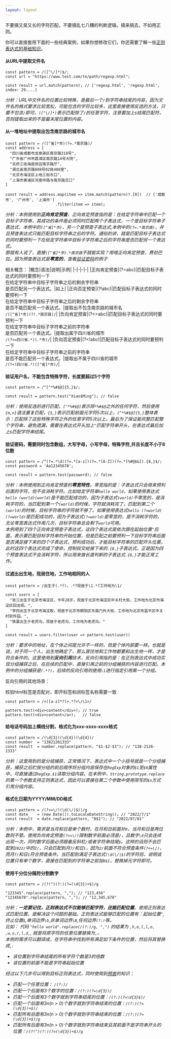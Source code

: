```yaml
---
layout: layout
---
```



不要搞又臭又长的字符匹配，不要搞乱七八糟的判断逻辑。搞来搞去，不如用正则。

你可以直接套用下面的一些经典案例，如果你想修改它们，你还需要了解一些[正则表达式的基础知识](https://developer.mozilla.org/zh-CN/docs/Web/JavaScript/Guide/Regular_Expressions)。

#### 从URL中提取文件名

```
const pattern = /([^\/]*)$/;
const url = "https://www.test.com/to/path/regexp.html";

const result = url.match(pattern); // ['regexp.html', 'regexp.html', index: 29....]
```

*分析：URL中文件名的位置比较特殊，是最后一个`/`到字符串结尾的内容，因为文件名的格式要求比较宽松，可能包含的字符比较多，这里直接使用反选的方法，只要不包含`/`即可。`([^\/]*)`表示匹配除了`/`的任意字符，注意要加上`$`结尾匹配符，否则提取出来的不是最末尾位置的内容。*


#### 从一堆地址中提取出包含南京路的城市名<a id="forward"></a>
```
const pattern = /([^省]*市)(?=.*南京路)/
const address = [
  "四川省成都市龙泉驿区南京路318号",
  "广东省广州市荔湾区南京路14号大院",
  "天府三街海底捞店南京路厅",
  "湖北省南京路888号02栋408室",
  "北京市海淀区上地三街东口",
  "上海市黄浦区河南中路与南京路交口"
]

const result = address.map(item => item.match(pattern)?.[0])  // ['成都市', '广州市', '上海市']
                      .filter(item => item);              
```
*分析：本例使用到**正向肯定预查**，正向肯定预查指的是：在给定字符串中匹配一个目标子字符串，其成功的条件是必须同时匹配两个子表达式，一个是目标字符串子表达式，本例中的`([^省]*市)`，另一个是预查子表达式,本例中的`(?=.*南京路)`，并且预查表达式只能匹配目标字符串之后的字符。通俗的讲，就是匹配目标子表达式的同时要预判一下在给定字符串中目标子字符串之后的字符串是否匹配另一个表达式。*<br />
*那就有人说了，直接`([^省]*市).*南京路`不就能实现？用啥正向肯定预查，费劲巴拉。因为预查表达式是**零宽的**，查看[验证密码](#password)的例子*

相关概念：
|概念|语法|说明|示例|
|-|-|-|-|
|正向肯定预查|(?=abc)|匹配目标子表达式的同时要预判一下<br />在给定字符串中目标子字符串之后的剩余字符串<br>是否匹配另一个表达式。|如上|
|正向否定预查|(?!abc)|匹配目标子表达式的同时要预判一下<br />在给定字符串中目标子字符串之后的剩余字符串<br>是否不能匹配另一个表达式。|提取出不包含南京路的城市名<br>`/([^省]*市)(?!.*南京路)/`|
|负向肯定预查|(?<=abc)|匹配目标子表达式的同时要预判一下<br />在给定字符串中目标子字符串之前的字符串<br>是否匹配另一个表达式。|提取出属于四川省的城市<br>`/(?<=四川省.*)(.*市)/`|
|负向否定预查|(?<!abc)|匹配目标子表达式的同时要预判一下<br />在给定字符串中目标子字符串之前的字符串<br>是否不能匹配另一个表达式。|提取出不属于四川省的城市<br>`/(?<!四川省.*)([^省]*市)/`|

#### 验证用户名，不能包含特殊字符，长度要超过5个字符
```
const pattern = /^[^*%#$@]{5,}$/;

const result = pattern.test("Xiao$Ming"); // false
```
*分析：使用反选的进行匹配，`[^*%#$@]`表示除`*%#$@`之外的任何字符，然后使用`{m,n}`语法重复匹配，`{5,}`表示匹配前面元字符5次以上，`[^*%#$@]{5,}`整体表示：匹配除了这些特殊字符之外的任意字符5次以上。最后为了保证能完整匹配整个字符串，避免遗漏，需要在表达式开头加上`^`匹配字符串开头，在表达式最后加上`$`匹配字符串结尾。*

#### 验证密码，需要同时包含数组，大写字母，小写字母，特殊字符,并且长度不小于8位数<a id="password"></a>

```
const pattern = /^(?=.*\d)(?=.*[a-z])(?=.*[A-Z])(?=.*[%#@$&]).{8,}$/;
const password = 'Aa12345678';

const result = pattern.test(password); // false
```
*分析：本例使用到正向肯定预查的**零宽特性**，零宽指的是：子表达式只会用来预判后面的字符，但不会消耗字符。比如给定字符串`hello world`，如果使用表达式`hello (world)(world)`是不能匹配成功的，因为子表达式`(world)`不零宽的，是消耗字符的，当匹配到第一个`(world)`的时候，字符就消耗完了，匹配到第二个`(world)`的时候，目标字符串的字符就不够了。如果使用表达式`hello (?=world)(?=world)`是匹配成功的，因为子表达式`(?=world)`是零宽的，是不消耗字符的，无论零宽表达式作用几次，目标字符串总会剩下`world`可用。*<br />
*本例用到了四个正向肯定预查子表达式，这四个表达式是依次跟在起始位置`^`后面，表示要匹配目标字符串的开始位置，但是匹配之前要预判一下目标字符串后面是否满足接下来的四个子表达式，预判成功后，才能目标字符串的匹配开头位置，此时这四个表达式完成了使命，控制权交给接下来的`.{8,}`子表达式。正是因为四个预查表达式不会消耗字符，所以用来做长度判断的子表达式`.{8,}`才能正常工作。*

#### 过滤出出生地，现居住地，工作地相同的人

```
const pattern = /出生于(.*?)，.*?现居于\1.*?工作地为\1/

const users = [
  "张三出生于北京市海淀区，今年28岁，现居于北京市海淀区中关村大街，工作地为北京市海淀区回龙观。",
  "李四出生于北京市海淀取，现居于北京市朝阳区东直门外大街，工作地为北京市昌平区中关村软件园。",
  "铁蛋出生于老虎沟，现居于老虎沟，工作地为老虎沟。"
]

const result = users.filter(user => pattern.test(user))
```
*分析：要求中的地址，在个体之间是允许不一样的，但是个体内部要一样。也就是说，对于同一个人，出生地确定了，那么居住地和工作地都要和出生地一样，才是符合条件的。这里使用到**反向引用**技术，反向引用指的是：在正则表达式中成功实现分组捕获之后，在后续的匹配中，直接引用之前的分组捕获的内容进行匹配。本例中的分组捕获是`(.*?)`，后续的反向引用则使用`\1`进行指定引用第一个分组。*<br />

反向引用的其他场景：

校验html标签是否配对，即开标签和闭标签名称需要一致
```
const pattern = /<([a-z]*?)>.*?<\/\1>/

pattern.test(<div>content</div>); // true
pattern.test(<div>content</a>);   // false

```

#### 给电话号码加上横线分割，格式化为xxx-xxxx-xxxx格式
```
const pattern = /(\d{3})(\d{4})(\d{4})/
const number  = "13821261333"
const result  = number.replace(pattern, "$1-$2-$3"); // "138-2126-1333"
```
*分析：这里用到的是分组捕获，正常情况下，表达式中一个小括号就是一个分组捕获，捕获之后贮按分组的前后顺序将分组内容保存在`RegExp`对象的`$1`至`$9`属性中，可直接通过`RegExp.$1`读取分组内容。在本例中，`String.prototype.replace`的第一个参数支持正则表达式，因此可以直接在第二个参数中使用简写的`$n`方式引用分组内容。*

#### 格式化日期为YYYY/MM/DD格式
```
const pattern = /(?<=\/)(\d(\/|$))/g
const date    = (new Date()).toLocaleDateString(); // "2022/7/1"
const result  = date.replace(pattern, "0$1"); // "2022/07/01"
```
*分析：本例中，需求是当月和日是单个数时，在月和日前面补`0`，当月和日是两位数则不管。使用负向肯定预查`(?<=\/)`限制数字前面必须是`/`，且数字`\d`只会连续出现一次，同时数字后面必须跟着反斜杠`/`或者字符串结尾`$`。这样的话则不会匹配到`2022/`中的`2/`，只会匹配到月`7/`和日`1`，因为`2/`前面不符合预查条件`(?<=\/)`，而月`7/`和日`1`符合预查条件。当匹配到满足子表达式`(\d(\/|$)`的字符后，说明该位置只有单个数字，直接在匹配到的字符串之前加`0$1`，替换掉元字符即可。*

#### 使用千分位分隔符分割数字<a id="split-number"></a>
```
const pattern = /(?!^)(?:)(?=(\d{3})+$)/g

"123345".replace(pattern, ","); // "123,456"
"12345678".replace(pattern, ","); // "12,345,678"
```
*分析：**一定要记住，正则表达式不仅能够匹配字符，还能匹配位置**。使用正则表达式匹配位置，是解决这个问题的基础。正则表达式能够匹配的位置有：起始位置`^`,终止位置`$`,单词边界`\b`,非单词边界`\B`,任何边界`(?:)`等。*<br />
*比如： 代码 `"hello world".replace(/(?:)/g, ",")` 的结果为 `,h,e,l,l,o, ,w,o,r,l,d,`, 就是将原字符的任意位置替换为`,`。*<br />
*本例的需求可以翻译成，在字符串中找到所有满足如下条件的位置，然后将其替换成`,`:*
- *该位置到字符串结尾的所有字符个数是3的倍数*
- *该位置的前面不能是字符串起始位置*<br />

*经过以下几步可以得到目标正则表达式，同时使用到[预查](#password)的知识：*
- *匹配一个任意位置： `/(?:)/`*
- *匹配一个后面有3个数字的位置：`/(?:)(?=\d{3})/`*
- *匹配一个后面有3个数字就到字符串结尾的位置：`/(?:)(?=\d{3}$)/`*
- *匹配一个后面有3n(n > 0)个数字就到字符串结束的位置：`/(?:)(?=(\d{3})+$)/`*
- *匹配所有后面有3n(n > 0)个数字就到字符串结束的位置：`/(?:)(?=(\d{3})+$)/g`*
- *匹配所有后面有3n(n > 0)个数字就到字符串结束且其前面不是字符串开头的位置：`/(?!^)(?:)(?=(\d{3})+$)/g`*
